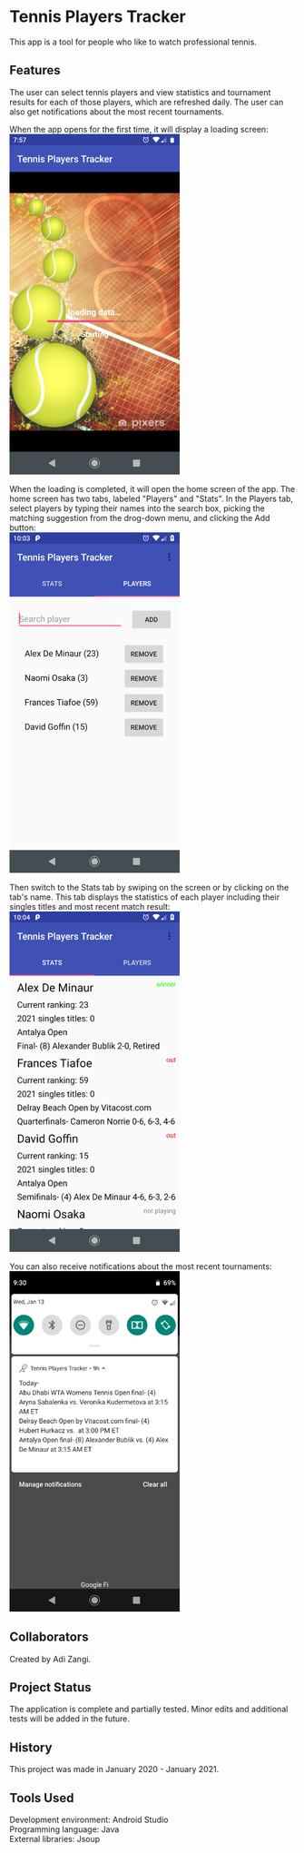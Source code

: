 # Tennis Players Tracker
This app is a tool for people who like to watch professional tennis.

## Features
The user can select tennis players and view statistics and tournament results for each of those players, which are refreshed daily.
The user can also get notifications about the most recent tournaments.

<p>
  When the app opens for the first time, it will display a loading screen: <br />
  <img src="/screenshots/loading_screen.png?raw=true" width="300" height="600" />
</p>
<p>
  When the loading is completed, it will open the home screen of the app. The home screen has two tabs, labeled "Players" and "Stats".
  In the Players tab, select players by typing their names into the search box, picking the matching suggestion from the drog-down menu, and clicking the Add button: <br />
  <img src="/screenshots/select_players.png?raw=true" width="300" height="600" />
</p>
<p>
  Then switch to the Stats tab by swiping on the screen or by clicking on the tab's name. This tab displays the statistics of each player including their singles titles and most recent match result: <br />
  <img src="/screenshots/view_statistics.png?raw=true" width="300" height="600" />
</p>
<p>
  You can also receive notifications about the most recent tournaments: <br />
  <img src="/screenshots/notification.png?raw=true" width="300" height="600" />

## Collaborators
Created by Adi Zangi.

## Project Status
The application is complete and partially tested. Minor edits and additional tests will be added in the future.

## History
This project was made in January 2020 - January 2021.

## Tools Used
Development environment: Android Studio <br />
Programming language: Java <br />
External libraries: Jsoup
